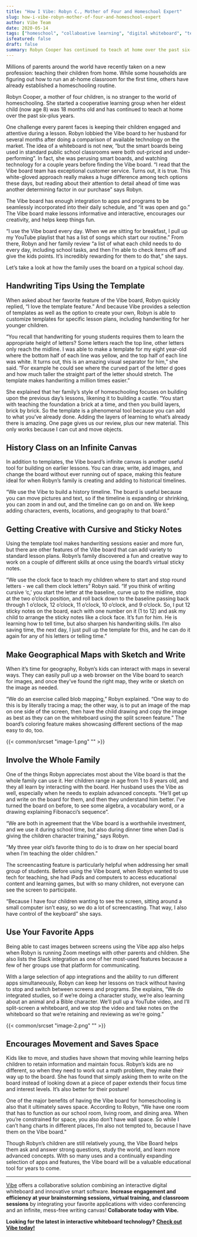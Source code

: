 ```yaml
---
title: "How I Vibe: Robyn C., Mother of Four and Homeschool Expert"
slug: how-i-vibe-robyn-mother-of-four-and-homeschool-expert
author: Vibe Team
date: 2020-05-14
tags: ["homeschool", "collaboative learning", "digital whiteboard", "teaching"]
isfeatured: false
draft: false
summary: Robyn Cooper has continued to teach at home over the past six-plus years. Now she is using Vibe for her homeschooling.
---
```




Millions of parents around the world have recently taken on a new profession: teaching their children from home. While some households are figuring out how to run an at-home classroom for the first time, others have already established a homeschooling routine.

Robyn Cooper, a mother of four children, is no stranger to the world of homeschooling. She started a cooperative learning group when her eldest child (now age 8) was 18 months old and has continued to teach at home over the past six-plus years.

One challenge every parent faces is keeping their children engaged and attentive during a lesson. Robyn lobbied the Vibe board to her husband for several months after doing a comparison of available technology on the market. The idea of a whiteboard is not new, “but the smart boards being used in standard public school classrooms were both out-priced and under-performing”. In fact, she was perusing smart boards, and watching technology for a couple years before finding the Vibe board. “I read that the Vibe board team has exceptional customer service. Turns out, it is true. This white-gloved approach really makes a huge difference among tech options these days, but reading about their attention to detail ahead of time was another determining factor in our purchase” says Robyn.

The Vibe board has enough integration to apps and programs to be seamlessly incorporated into their daily schedule, and “it was open and go.” The Vibe board make lessons informative and interactive, encourages our creativity, and helps keep things fun.

“I use the Vibe board every day. When we are sitting for breakfast, I pull up my YouTube playlist that has a list of songs which start our routine.” From there, Robyn and her family review “a list of what each child needs to do every day, including school tasks, and then I’m able to check items off and give the kids points. It’s incredibly rewarding for them to do that,” she says.

Let’s take a look at how the family uses the board on a typical school day.


## Handwriting Tips Using the Template

When asked about her favorite feature of the Vibe board, Robyn quickly replied, “I love the template feature.” And because Vibe provides a selection of templates as well as the option to create your own, Robyn is able to customize templates for specific lesson plans, including handwriting for her younger children.

“You recall that handwriting for young students requires them to learn the appropriate height of letters? Some letters reach the top line, other letters only reach the midline. I was able to make a template for my eight year-old where the bottom half of each line was yellow, and the top half of each line was white. It turns out, this is an amazing visual separator for him,” she said. “For example he could see where the curved part of the letter d goes and how much taller the straight part of the letter should stretch. The template makes handwriting a million times easier.”

She explained that her family’s style of homeschooling focuses on building upon the previous day’s lessons, likening it to building a castle. “You start with teaching the foundation a brick at a time, and then you build layers, brick by brick. So the template is a phenomenal tool because you can add to what you’ve already done. Adding the layers of learning to what’s already there is amazing. One page gives us our review, plus our new material. This only works because I can cut and move objects.






## History Class on an Infinite Canvas

In addition to templates, the Vibe board’s infinite canvas is another useful tool for building on earlier lessons. You can draw, write, add images, and change the board without ever running out of space, making this feature ideal for when Robyn’s family is creating and adding to historical timelines.

“We use the Vibe to build a history timeline. The board is useful because you can move pictures and text, so if the timeline is expanding or shrinking, you can zoom in and out, and the timeline can go on and on. We keep adding characters, events, locations, and geography to that board.”


## Getting Creative with Cursive and Sticky Notes 

Using the template tool makes handwriting sessions easier and more fun, but there are other features of the Vibe board that can add variety to standard lesson plans. Robyn’s family discovered a fun and creative way to work on a couple of different skills at once using the board’s virtual sticky notes.

“We use the clock face to teach my children where to start and stop round letters - we call them clock letters” Robyn said. “If you think of writing cursive ‘c,’ you start the letter at the baseline, curve up to the midline, stop at the two o’clock position, and roll back down to the baseline passing back through 1 o’clock, 12 o’clock, 11 o’clock, 10 o’clock, and 9 o’clock. So, I put 12 sticky notes on the board, each with one number on it (1 to 12) and ask my child to arrange the sticky notes like a clock face. It’s fun for him. He is learning how to tell time, but also sharpen his handwriting skills. I’m also saving time, the next day, I just pull up the template for this, and he can do it again for any of his letters or telling time.”


## Make Geographical Maps with Sketch and Write

When it’s time for geography, Robyn’s kids can interact with maps in several ways. They can easily pull up a web browser on the Vibe board to search for images, and once they’ve found the right map, they write or sketch on the image as needed.

“We do an exercise called blob mapping,” Robyn explained. “One way to do this is by literally tracing a map; the other way, is to put an image of the map on one side of the screen, then have the child drawing and copy the image as best as they can on the whiteboard using the split screen feature.” The board’s coloring feature makes showcasing different sections of the map easy to do, too.

{{< common/srcset "image-1.png" "" >}}



## Involve the Whole Family

One of the things Robyn appreciates most about the Vibe board is that the whole family can use it. Her children range in age from 1 to 8 years old, and they all learn by interacting with the board. Her husband uses the Vibe as well, especially when he needs to explain advanced concepts. “He’ll get up and write on the board for them, and then they understand him better. I’ve turned the board on before, to see some algebra, a vocabulary word, or a drawing explaining Fibonacci’s sequence”.

“We are both in agreement that the Vibe board is a worthwhile investment, and we use it during school time, but also during dinner time when Dad is giving the children character training,” says Robyn.

“My three year old’s favorite thing to do is to draw on her special board when I’m teaching the older children.”

The screencasting feature is particularly helpful when addressing her small group of students. Before using the Vibe board, when Robyn wanted to use tech for teaching, she had iPads and computers to access educational content and learning games, but with so many children, not everyone can see the screen to participate.

“Because I have four children wanting to see the screen, sitting around a small computer isn’t easy, so we do a lot of screencasting. That way, I also have control of the keyboard” she says.


## Use Your Favorite Apps

Being able to cast images between screens using the Vibe app also helps when Robyn is running Zoom meetings with other parents and children. She also lists the Slack integration as one of her most-used features because a few of her groups use that platform for communicating.

With a large selection of app integrations and the ability to run different apps simultaneously, Robyn can keep her lessons on track without having to stop and switch between screens and programs. She explains, “We do integrated studies, so if we’re doing a character study, we’re also learning about an animal and a Bible character. We’ll pull up a YouTube video, and I’ll split-screen a whiteboard, and we stop the video and take notes on the whiteboard so that we’re retaining and reviewing as we’re going.”


{{< common/srcset "image-2.png" "" >}}



## Encourages Movement and Saves Space 

Kids like to move, and studies have shown that moving while learning helps children to retain information and maintain focus. Robyn’s kids are no different, so when they need to work out a math problem, they make their way up to the board. She has found that simply asking them to write on the board instead of looking down at a piece of paper extends their focus time and interest levels. It’s also better for their posture!

One of the major benefits of having the Vibe board for homeschooling is also that it ultimately saves space. According to Robyn, “We have one room that has to function as our school room, living room, and dining area. When you’re constrained for space, you also don’t have wall space. So while I can’t hang charts in different places, I’m also not tempted to, because I have them on the Vibe board.”

Though Robyn’s children are still relatively young, the Vibe Board helps them ask and answer strong questions, study the world, and learn more advanced concepts. With so many uses and a continually expanding selection of apps and features, the Vibe board will be a valuable educational tool for years to come.



----------

[Vibe](https://vibe.us/) offers a collaborative solution combining an interactive digital whiteboard and innovative smart software. **Increase engagement and efficiency at your brainstorming sessions, virtual training, and classroom sessions** by integrating your favorite applications with video conferencing and an infinite, mess-free writing canvas! **Collaborate today with Vibe.**

**Looking for the latest in interactive whiteboard technology?** [**Check out Vibe today!**](https://vibe.us/order/)
